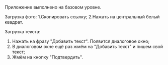 Приложение выполнено на базовом уровне. 

Загрузка фото:
1.Скопировать ссылку;
2.Нажать на центральный белый квадрат.

Загрузка текста:
1. Нажать на фразу "Добавить текст". Появится диалоговое окно;
2. В диалоговом окне ещё раз жмём на "Добавить текст" и пишем свой текст;
3. Жмём на кнопку "Подтвердить".
